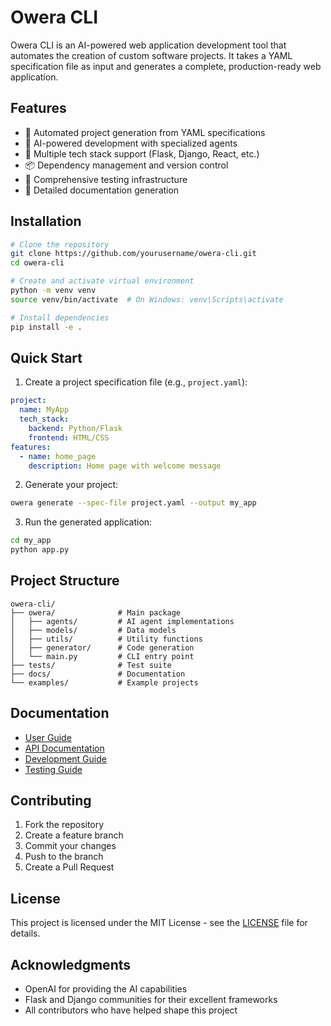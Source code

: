# Owera CLI

Owera CLI is an AI-powered web application development tool that automates the creation of custom software projects. It takes a YAML specification file as input and generates a complete, production-ready web application.

## Features

- 🚀 Automated project generation from YAML specifications
- 🤖 AI-powered development with specialized agents
- 🎨 Multiple tech stack support (Flask, Django, React, etc.)
- 📦 Dependency management and version control
- 🧪 Comprehensive testing infrastructure
- 📝 Detailed documentation generation

## Installation

```bash
# Clone the repository
git clone https://github.com/yourusername/owera-cli.git
cd owera-cli

# Create and activate virtual environment
python -m venv venv
source venv/bin/activate  # On Windows: venv\Scripts\activate

# Install dependencies
pip install -e .
```

## Quick Start

1. Create a project specification file (e.g., `project.yaml`):
```yaml
project:
  name: MyApp
  tech_stack:
    backend: Python/Flask
    frontend: HTML/CSS
features:
  - name: home_page
    description: Home page with welcome message
```

2. Generate your project:
```bash
owera generate --spec-file project.yaml --output my_app
```

3. Run the generated application:
```bash
cd my_app
python app.py
```

## Project Structure

```
owera-cli/
├── owera/              # Main package
│   ├── agents/         # AI agent implementations
│   ├── models/         # Data models
│   ├── utils/          # Utility functions
│   ├── generator/      # Code generation
│   └── main.py         # CLI entry point
├── tests/              # Test suite
├── docs/               # Documentation
└── examples/           # Example projects
```

## Documentation

- [User Guide](docs/user_guide.md)
- [API Documentation](docs/api.md)
- [Development Guide](docs/development.md)
- [Testing Guide](docs/testing.md)

## Contributing

1. Fork the repository
2. Create a feature branch
3. Commit your changes
4. Push to the branch
5. Create a Pull Request

## License

This project is licensed under the MIT License - see the [LICENSE](LICENSE) file for details.

## Acknowledgments

- OpenAI for providing the AI capabilities
- Flask and Django communities for their excellent frameworks
- All contributors who have helped shape this project
